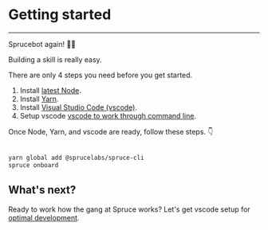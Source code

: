 # Getting started
****
Sprucebot again! 🌲🤖

Building a skill is really easy.

There are only 4 steps you need before you get started.

1. Install <a href="https://nodejs.org/en/">latest Node</a>.
2. Install <a href="https://classic.yarnpkg.com/en/docs/install/">Yarn</a>.
3. Install <a href="https://code.visualstudio.com">Visual Studio Code (vscode)</a>.
4. Setup vscode <a href="https://code.visualstudio.com/docs/setup/mac#_launching-from-the-command-line">vscode to work through command line</a>.

Once Node, Yarn, and vscode are ready, follow these steps. 👇
<br />
<br />

```bash
yarn global add @sprucelabs/spruce-cli
spruce onboard
```

## What's next?

Ready to work how the gang at Spruce works? Let's get vscode setup for [optimal development](/vscode/index).